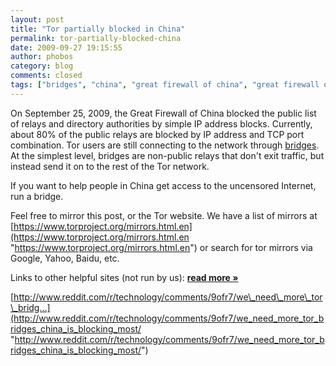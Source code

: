 ```yaml
---
layout: post
title: "Tor partially blocked in China"
permalink: tor-partially-blocked-china
date: 2009-09-27 19:15:55
author: phobos
category: blog
comments: closed
tags: ["bridges", "china", "great firewall of china", "great firewall of iran", "October 1", "tor blocked"]
---
```


On September 25, 2009, the Great Firewall of China blocked the public list of relays and directory authorities by simple IP address blocks. Currently, about 80% of the public relays are blocked by IP address and TCP port combination. Tor users are still connecting to the network through [bridges](https://www.torproject.org/bridges). At the simplest level, bridges are non-public relays that don't exit traffic, but instead send it on to the rest of the Tor network.

If you want to help people in China get access to the uncensored Internet, run a bridge.

Feel free to mirror this post, or the Tor website. We have a list of mirrors at [https://www.torproject.org/mirrors.html.en](https://www.torproject.org/mirrors.html.en "https://www.torproject.org/mirrors.html.en") or search for tor mirrors via Google, Yahoo, Baidu, etc.

Links to other helpful sites (not run by us): [**read more »**](https://blog.torproject.org/blog/tor-partially-blocked-china)

[http://www.reddit.com/r/technology/comments/9ofr7/we\_need\_more\_tor\_bridg...](http://www.reddit.com/r/technology/comments/9ofr7/we_need_more_tor_bridges_china_is_blocking_most/ "http://www.reddit.com/r/technology/comments/9ofr7/we_need_more_tor_bridges_china_is_blocking_most/")
